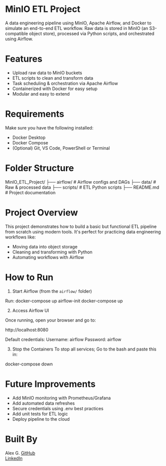 # MinIO ETL Project

A data engineering pipeline using MinIO, Apache Airflow, and Docker to simulate an end-to-end ETL workflow. Raw data is stored in MinIO (an S3-compatible object store), processed via Python scripts, and orchestrated using Airflow.


# Features

- Upload raw data to MinIO buckets
- ETL scripts to clean and transform data
- Task scheduling & orchestration via Apache Airflow
- Containerized with Docker for easy setup
- Modular and easy to extend


# Requirements

Make sure you have the following installed:

- Docker Desktop
- Docker Compose
- (Optional) Git, VS Code, PowerShell or Terminal


# Folder Structure

MinIO_ETL_Project/
├── airflow/           # Airflow configs and DAGs
├── data/              # Raw & processed data
├── scripts/           # ETL Python scripts
├── README.md          # Project documentation

# Project Overview
This project demonstrates how to build a basic but functional ETL pipeline from scratch using modern tools. It's perfect for practicing data engineering workflows like:

- Moving data into object storage
- Cleaning and transforming with Python
- Automating workflows with Airflow

# How to Run

 1. Start Airflow (from the `airflow/` folder)

Run:
docker-compose up airflow-init
docker-compose up

 2.  Access Airflow UI

Once running, open your browser and go to:

http://localhost:8080

Default credentials:
Username: airflow
Password: airflow

 3. Stop the Containers
To stop all services; Go to the bash and paste this in:

docker-compose down

# Future Improvements
- Add MinIO monitoring with Prometheus/Grafana
- Add automated data refreshes
- Secure credentials using .env best practices
- Add unit tests for ETL logic
- Deploy pipeline to the cloud

# Built By
Alex G.
[GitHub](https://github.com/AlexPR704)  
[LinkedIn](https://www.linkedin.com/in/alexanderggarcia/)
